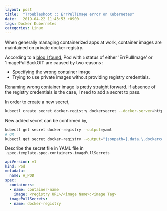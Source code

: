 ```yaml
---
layout: post
title:  "Troubleshoot :: ErrPullImage error on Kubernetes"
date:   2019-04-22 11:43:53 +0900
tags: Docker Kubernetes
categories: Linux 
---
```


When generally managing containerized apps at work, container images are maintained on private docker registry.

According to a [blog I found](https://gardener.cloud/050-tutorials/content/howto/missing-registry-permission/), Pod with a status of either 'ErrPullImage' or 'ImagePullBackOff' are caused by two reasons :

 - Specifying the wrong container image
 - Trying to use private images without providing registry credentials.


Renaming wrong container image is pretty straight forward.
if absence of the registry credentials is the case, I need to add a secret to pass.

In order to create a new secret,
```bash
kubectl create secret docker-registry dockersecret --docker-server=https://index.docker.io/v1/ --docker-username=<username> --docker-password=<password> --docker-email=<emailj>
```

New added secret can be confirmed by,
```bash
kubectl get secret docker-registry --output=yaml
# OR
kubectl get secret docker-registry --output="jsonpath={.data.\.dockerconfigjson}" | base64 -d
```

Describe the secret file in YAML file in `.spec.template.spec.containers.imagePullSecrets`
```yaml
apiVersion: v1
kind: Pod
metadata:
  name: A_POD
spec:
  containers:
  - name: container-name
    image: <registry URL>/<image Name>:<image Tag>
  imagePullSecrets:
  - name: docker-registry
```